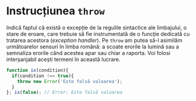 # Instrucțiunea `throw`

Indică faptul că există o excepție de la regulile sintactice ale limbajului, o stare de eroare, care trebuie să fie instrumentată de o funcție dedicată cu tratarea acestora (*exception handler*). Pe `throw` am putea să-l asimilăm următoarelor sensuri în limba română: a scoate erorile la lumină sau a semnaliza erorile când acestea apar sau chiar a raporta. Voi folosi interșanjabil acești termeni în această lucrare.

```javascript
function ix(condition){
  if(condition !== true){
    throw new Error('Este falsă valoarea');
  }
}; ix(false); // Error: Este falsă valoarea
```
